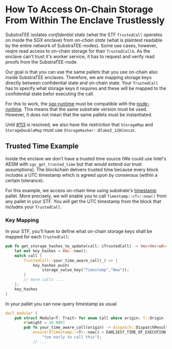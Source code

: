 # How To Access On-Chain Storage From Within The Enclave Trustlessly

SubstraTEE isolates *confidential state* (what the STF `TrustedCall` operates on inside the SGX enclave) from *on-chain state* (what is plaintext readable by the entire network of SubstraTEE-nodes). Some use cases, however, reqire read access to on-chain storage for their `TrustedCall`s. As the enclave can't trust it's worker service, it has to request and verify read proofs from the SubstraTEE-node.

Our goal is that you can use the same pallets that you use on-chain also inside SubstraTEE enclaves. Therefore, we are mapping storage keys directly between confidential state and on-chain state. Your `TrustedCall` has to specify what storage keys it requires and these will be mapped to the confidential state befor executing the call.

For this to work, the [sgx-runtime](https://github.com/scs/sgx-runtime/tree/master/runtime) must be compatible with the [node-runtime](https://github.com/scs/substraTEE-node/tree/master/runtime). This means that the same substrate version must be used. However, it does not mean that the same pallets must be instantiated.

Until [#113](https://github.com/scs/substraTEE-worker/issues/113) is resolved, we also have the restriction that `StorageMap` and `StorageDoubleMap` must use `StorageHasher::Blake2_128Concat`.

## Trusted Time Example

Inside the enclave we don't have a trusted time source (We could use Intel's AESM with `sgx_get_trusted_time` but that would extend our trust assumptions). The blockchain delivers trusted time because every block includes a UTC timestamp which is agreed upon by consensus (within a certain tolerance).

For this example, we access on-chain time using substrate's [timestamp](https://crates.parity.io/pallet_timestamp/index.html) pallet. More precisely, we will enable you to call `Timestamp::<T>::now()` from any pallet in your STF. You will get the UTC timestamp from the block that includes your `TrustedCall`.

### Key Mapping

In your STF, you'll have to define what on-chain storage keys shall be mapped for each `TrustedCall`:

```rust
pub fn get_storage_hashes_to_update(call: &TrustedCall) -> Vec<Vec<u8>> {
    let mut key_hashes = Vec::new();
    match call {
        TrustedCall::your_time_aware_call(_) => {
            key_hashes.push(
                storage_value_key("Timestamp","Now"));
        }
        // more calls ....
    };
    key_hashes
}
```

In your pallet you can now query timestamp as usual

```rust
decl_module! {
    pub struct Module<T: Trait> for enum Call where origin: T::Origin {
        #[weight = 10_000]
        pub fn your_time_aware_call(origin) -> dispatch::DispatchResult {
            ensure!(Timestamp::<T>::now() > EARLIEST_TIME_OF_EXECUTION, 
                "too early to call this");
            // ...
```
